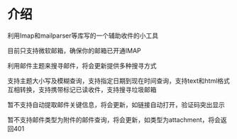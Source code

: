# 介绍
利用Imap和mailparser等库写的一个辅助收件的小工具<br>

目前只支持微软邮箱，确保你的邮箱已开通IMAP<br>

利用邮件主题来搜寻邮件，将会更新提供多种搜寻方式<br>

支持主题大小写及模糊查询，支持指定日期到现在时间查询，支持text和html格式互相转换，支持携带标记已读收件，支持搜寻垃圾邮箱<br>

暂不支持自动提取邮件关键信息，将会更新，如链接自动打开，验证码突出显示<br>

暂不支持邮件类型为附件的邮件查询，将会更新，如类型为attachment，将会返回401